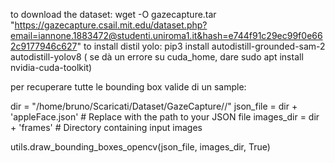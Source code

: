 
to download the dataset:
wget -O gazecapture.tar "https://gazecapture.csail.mit.edu/dataset.php?email=iannone.1883472@studenti.uniroma1.it&hash=e744f91c29ec99f0e662c9177946c627"
to install distil yolo: pip3 install autodistill-grounded-sam-2 autodistill-yolov8 ( se dà un errore su cuda_home, dare sudo apt install nvidia-cuda-toolkit)


per recuperare tutte le bounding box valide di un sample: 

   
dir = "/home/bruno/Scaricati/Dataset/GazeCapture/<SAMPLE>/"
json_file = dir + 'appleFace.json'  # Replace with the path to your JSON file
images_dir = dir + 'frames'       # Directory containing input images

utils.draw_bounding_boxes_opencv(json_file, images_dir, True)